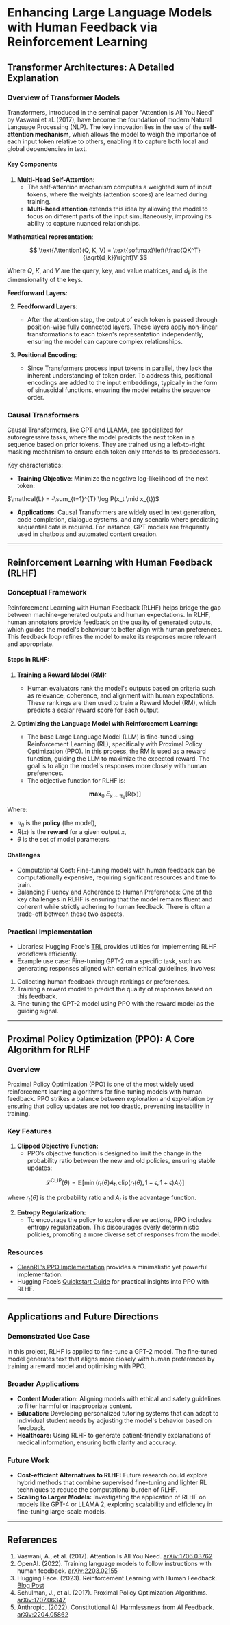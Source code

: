 # Enhancing Large Language Models with Human Feedback via Reinforcement Learning

## Transformer Architectures: A Detailed Explanation

### Overview of Transformer Models
Transformers, introduced in the seminal paper "Attention is All You Need" by Vaswani et al. (2017), have become the foundation of modern Natural Language Processing (NLP). The key innovation lies in the use of the **self-attention mechanism**, which allows the model to weigh the importance of each input token relative to others, enabling it to capture both local and global dependencies in text.

#### Key Components
1. **Multi-Head Self-Attention**:
   - The self-attention mechanism computes a weighted sum of input tokens, where the weights (attention scores) are learned during training.
   - **Multi-head attention** extends this idea by allowing the model to focus on different parts of the input simultaneously, improving its ability to capture nuanced relationships.

**Mathematical representation**:

$$
\text{Attention}(Q, K, V) = \text{softmax}\left(\frac{QK^T}{\sqrt{d_k}}\right)V
$$

Where $Q$, $K$, and $V$ are the query, key, and value matrices, and ${d_k}$ is the dimensionality of the keys.

**Feedforward Layers:**

2. **Feedforward Layers**:
   - After the attention step, the output of each token is passed through position-wise fully connected layers. These layers apply non-linear transformations to each token's representation independently, ensuring the model can capture complex relationships.

3. **Positional Encoding**:
   - Since Transformers process input tokens in parallel, they lack the inherent understanding of token order. To address this, positional encodings are added to the input embeddings, typically in the form of sinusoidal functions, ensuring the model retains the sequence order.

### Causal Transformers
Causal Transformers, like GPT and LLAMA, are specialized for autoregressive tasks, where the model predicts the next token in a sequence based on prior tokens. They are trained using a left-to-right masking mechanism to ensure each token only attends to its predecessors.

Key characteristics:
- **Training Objective**: Minimize the negative log-likelihood of the next token:

$\mathcal{L} = -\sum_{t=1}^{T} \log P(x_t \mid x_{t})$


- **Applications**: Causal Transformers are widely used in text generation, code completion, dialogue systems, and any scenario where predicting sequential data is required. For instance, GPT models are frequently used in chatbots and automated content creation.

---

## Reinforcement Learning with Human Feedback (RLHF)

### Conceptual Framework
Reinforcement Learning with Human Feedback (RLHF) helps bridge the gap between machine-generated outputs and human expectations. In RLHF, human annotators provide feedback on the quality of generated outputs, which guides the model's behaviour to better align with human preferences. This feedback loop refines the model to make its responses more relevant and appropriate.

#### Steps in RLHF:
1. **Training a Reward Model (RM):**
   - Human evaluators rank the model's outputs based on criteria such as relevance, coherence, and alignment with human expectations. These rankings are then used to train a Reward Model (RM), which predicts a scalar reward score for each output.

2. **Optimizing the Language Model with Reinforcement Learning:**
   - The base Large Language Model (LLM) is fine-tuned using Reinforcement Learning (RL), specifically with Proximal Policy Optimization (PPO). In this process, the RM is used as a reward function, guiding the LLM to maximize the expected reward. The goal is to align the model's responses more closely with human preferences.
   - The objective function for RLHF is:

<p align="center">
  <b>max</b><sub>&#x3B8;</sub> <i>E</i><sub>x &#8764; &#x3C0;<sub>&#x3B8;</sub></sub>[R(x)]
</p>

Where:
- $\pi_\theta$ is the **policy** (the model),
- $R(x)$ is the **reward** for a given output $x$,
- $\theta$ is the set of model parameters.

#### Challenges
- Computational Cost: Fine-tuning models with human feedback can be computationally expensive, requiring significant resources and time to train.
- Balancing Fluency and Adherence to Human Preferences: One of the key challenges in RLHF is ensuring that the model remains fluent and coherent while strictly adhering to human feedback. There is often a trade-off between these two aspects.

### Practical Implementation
- Libraries: Hugging Face's [TRL](https://github.com/huggingface/trl) provides utilities for implementing RLHF workflows efficiently.
- Example use case: Fine-tuning GPT-2 on a specific task, such as generating responses aligned with certain ethical guidelines, involves:

1. Collecting human feedback through rankings or preferences.
2. Training a reward model to predict the quality of responses based on this feedback.
3. Fine-tuning the GPT-2 model using PPO with the reward model as the guiding signal.

---

## Proximal Policy Optimization (PPO): A Core Algorithm for RLHF

### Overview
Proximal Policy Optimization (PPO) is one of the most widely used reinforcement learning algorithms for fine-tuning models with human feedback. PPO strikes a balance between exploration and exploitation by ensuring that policy updates are not too drastic, preventing instability in training.

### Key Features
1. **Clipped Objective Function:**
   - PPO’s objective function is designed to limit the change in the probability ratio between the new and old policies, ensuring stable updates:

$$
\mathcal{L}^{\text{CLIP}}(\theta) = \mathbb{E}\left[\min\left(r_t(\theta) A_t, \text{clip}(r_t(\theta), 1 - \epsilon, 1 + \epsilon) A_t\right)\right]
$$

where $r_t(\theta)$ is the probability ratio and $A_t$ is the advantage function.

2. **Entropy Regularization:**
   - To encourage the policy to explore diverse actions, PPO includes entropy regularization. This discourages overly deterministic policies, promoting a more diverse set of responses from the model.

### Resources
- [CleanRL's PPO Implementation](https://github.com/vwxyzjn/cleanrl/tree/master) provides a minimalistic yet powerful implementation.
- Hugging Face’s [Quickstart Guide](https://huggingface.co/blog/rlhf) for practical insights into PPO with RLHF.

---

## Applications and Future Directions

### Demonstrated Use Case
In this project, RLHF is applied to fine-tune a GPT-2 model. The fine-tuned model generates text that aligns more closely with human preferences by training a reward model and optimising with PPO.

### Broader Applications
- **Content Moderation:** Aligning models with ethical and safety guidelines to filter harmful or inappropriate content.
- **Education:** Developing personalized tutoring systems that can adapt to individual student needs by adjusting the model's behavior based on feedback.
- **Healthcare:** Using RLHF to generate patient-friendly explanations of medical information, ensuring both clarity and accuracy.

### Future Work
- **Cost-efficient Alternatives to RLHF:** Future research could explore hybrid methods that combine supervised fine-tuning and lighter RL techniques to reduce the computational burden of RLHF.
- **Scaling to Larger Models:** Investigating the application of RLHF on models like GPT-4 or LLAMA 2, exploring scalability and efficiency in fine-tuning large-scale models.

---

## References
1. Vaswani, A., et al. (2017). Attention Is All You Need. [arXiv:1706.03762](https://arxiv.org/abs/1706.03762)
2. OpenAI. (2022). Training language models to follow instructions with human feedback. [arXiv:2203.02155](https://arxiv.org/abs/2203.02155)
3. Hugging Face. (2023). Reinforcement Learning with Human Feedback. [Blog Post](https://huggingface.co/blog/rlhf)
4. Schulman, J., et al. (2017). Proximal Policy Optimization Algorithms. [arXiv:1707.06347](https://arxiv.org/abs/1707.06347)
5. Anthropic. (2022). Constitutional AI: Harmlessness from AI Feedback. [arXiv:2204.05862](https://arxiv.org/abs/2204.05862)

